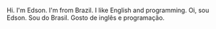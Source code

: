 Hi. I'm Edson.
I'm from Brazil.
I like English and programming.
Oi, sou Edson.
Sou do Brasil.
Gosto de inglês e programação.
